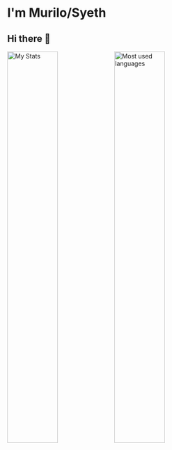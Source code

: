# I'm Murilo/Syeth
## Hi there 👋

<!-- [![Anurag's GitHub stats] -->
<div>
  <img alt="My Stats" width="48%" src="https://github-readme-stats.vercel.app/api?username=mkopaes&show_icons=true&theme=neon" />
  <img alt="Most used languages" width="48%" src="https://github-readme-stats.vercel.app/api/top-langs/?username=mkopaes&layout=compact"/>
</div>

<!--
**mkopaes/mkopaes** is a ✨ _special_ ✨ repository because its `README.md` (this file) appears on your GitHub profile.

Here are some ideas to get you started:

- 🔭 I’m currently working on ...
- 🌱 I’m currently learning ...
- 👯 I’m looking to collaborate on ...
- 🤔 I’m looking for help with ...
- 💬 Ask me about ...
- 📫 How to reach me: ...
- 😄 Pronouns: ...
- ⚡ Fun fact: ...
-->

